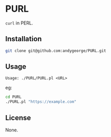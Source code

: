 # PURL
`curl` in PERL.

## Installation

```sh
git clone git@github.com:andygeorge/PURL.git
```

## Usage

```
Usage: ./PURL/PURL.pl <URL>
```

eg:
```sh
cd PURL
./PURL.pl "https://example.com"
```

## License

None.
